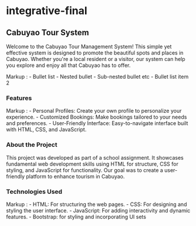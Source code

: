 # integrative-final

## Cabuyao Tour System ##

Welcome to the Cabuyao Tour Management System! This simple yet effective system is designed to promote the beautiful spots and places in Cabuyao. Whether you're a local resident or a visitor, our system can help you explore and enjoy all that Cabuyao has to offer.

Markup : - Bullet list
              - Nested bullet
                  - Sub-nested bullet etc
          - Bullet list item 2 
          
### Features ###
Markup : - Personal Profiles: Create your own profile to personalize your experience.
         - Customized Bookings: Make bookings tailored to your needs and preferences.
         - User-Friendly Interface: Easy-to-navigate interface built with HTML, CSS, and JavaScript.
    
### About the Project ###
This project was developed as part of a school assignment. It showcases fundamental web development skills using HTML for structure, CSS for styling, and JavaScript for functionality. Our goal was to create a user-friendly platform to enhance tourism in Cabuyao.

### Technologies Used ###
Markup : - HTML: For structuring the web pages.
        - CSS: For designing and styling the user interface.
        - JavaScript: For adding interactivity and dynamic features.
        - Bootstrap: for styling and incorporating UI sets
